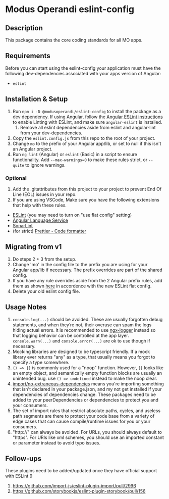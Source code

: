 # Modus Operandi eslint-config

## Description

This package contains the core coding standards for all MO apps.

## Requirements

Before you can start using the eslint-config your application must have the following dev-dependencies associated with your apps version of Angular:

- `eslint`

## Installation & Setup

1. Run `npm i -D @modusoperandi/eslint-config` to install the package as a dev dependency.
   If using Angular, follow the [Angular ESLint instructions](https://github.com/angular-eslint/angular-eslint) to enable Linting with ESLint, and make sure `angular-eslint` is installed.
   1. Remove all eslint dependencies aside from eslint and angular-lint from your dev-dependencies.
2. Copy the `eslint.config.js` from this repo to the root of your project.
3. Change `mo` to the prefix of your Angular app/lib, or set to null if this isn't an Angular project.
4. Run `ng lint` (Angular) or `eslint` (Basic) in a script to ensure functionality. Add `--max-warnings=0` to make these rules strict, or `--quite` to ignore warnings.

### Optional

1. Add the .gitattributes from this project to your project to prevent End Of Line (EOL) issues in your repo.
2. If you are using VSCode, Make sure you have the following extensions that help with these rules.

- [ESLint](https://marketplace.visualstudio.com/items?itemName=dbaeumer.vscode-eslint) (you may need to turn on "use flat config" setting)
- [Angular Language Service](https://marketplace.visualstudio.com/items?itemName=Angular.ng-template)
- [SonarLint](https://marketplace.visualstudio.com/items?itemName=SonarSource.sonarlint-vscode)
- (for strict) [Prettier - Code formatter](https://marketplace.visualstudio.com/items?itemName=esbenp.prettier-vscode)

## Migrating from v1

1. Do steps 2 + 3 from the setup.
2. Change 'mo' in the config file to the prefix you are using for your Angular app/lib if necessary. The prefix overrides are part of the shared config.
3. If you have any rule overrides aside from the 2 Angular prefix rules, add them as shown [here](https://eslint.org/docs/latest/extend/shareable-configs#overriding-settings-from-shareable-configs) in accordence with the new ESLint flat config.
4. Delete your old eslint config file.

## Usage Notes

1. `console.log(...)` should be avoided. These are usually forgotten debug statements, and when they’re not, their overuse can spam the logs hiding actual errors.
   It is recommended to use [ngx-logger](https://www.npmjs.com/package/ngx-logger) instead so that logging behavior can be controlled at the app layer.
   `console.warn(...)` and `console.error(...)` are ok to use though if necessary.
2. Mocking libraries are designed to be typescript friendly. If a mock library ever returns "any" as a type, that usually means you forgot to specify a type somewhere.
3. `() => {}` is commonly used for a "noop" function. However, `{}` looks like an empty object, and semantically empty function blocks are usually an unintended bug. use `() => undefined` instead to make the noop clear.
4. [import/no-extraneous-dependencies](https://github.com/import-js/eslint-plugin-import/blob/main/docs/rules/no-extraneous-dependencies.md)
   means you're importing something that isn't declared in your package.json, and my not get installed if your dependencies of dependencies change.
   These packages need to be added to your peerDependencies or dependencies to protect you and your consumers.
5. The set of import rules that restrict absolute paths, cycles, and useless path segments are there to protect your code base from a variety of edge cases
   that can cause compile/runtime issues for you or your consumers.
6. "http://" can always be avoided. For URLs, you should always default to "https".
   For URIs like xml schemes, you should use an imported constant or parameter instead to avoid typo issues.

## Follow-ups

These plugins need to be added/updated once they have official support with ESLint 9

1. https://github.com/import-js/eslint-plugin-import/pull/2996
2. https://github.com/storybookjs/eslint-plugin-storybook/pull/156
